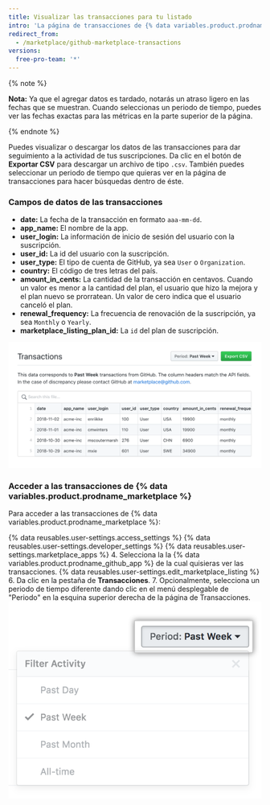 ```yaml
---
title: Visualizar las transacciones para tu listado
intro: 'La página de transacciones de {% data variables.product.prodname_marketplace %} te permite descargar y visualizar todas las transacciones de tu listado de {% data variables.product.prodname_marketplace %}. You can view transactions for the past day (24 hours), week, month, or for the entire duration of time that your {% data variables.product.prodname_github_app %} has been listed.'
redirect_from:
  - /marketplace/github-marketplace-transactions
versions:
  free-pro-team: '*'
---
```




{% note %}

**Nota:** Ya que el agregar datos es tardado, notarás un atraso ligero en las fechas que se muestran. Cuando seleccionas un periodo de tiempo, puedes ver las fechas exactas para las métricas en la parte superior de la página.

{% endnote %}


Puedes visualizar o descargar los datos de las transacciones para dar seguimiento a la actividad de tus suscripciones. Da clic en el botón de **Exportar CSV** para descargar un archivo de tipo `.csv`. También puedes seleccionar un periodo de tiempo que quieras ver en la página de transacciones para hacer búsquedas dentro de éste.

### Campos de datos de las transacciones

* **date:** La fecha de la transacción en formato `aaa-mm-dd`.
* **app_name:** El nombre de la app.
* **user_login:** La información de inicio de sesión del usuario con la suscripción.
* **user_id:** La id del usuario con la suscripción.
* **user_type:** El tipo de cuenta de GitHub, ya sea `User` o `Organization`.
* **country:** El código de tres letras del país.
* **amount_in_cents:** La cantidad de la transacción en centavos. Cuando un valor es menor a la cantidad del plan, el usuario que hizo la mejora y el plan nuevo se prorratean. Un valor de cero indica que el usuario canceló el plan.
* **renewal_frequency:** La frecuencia de renovación de la suscripción, ya sea `Monthly` o `Yearly`.
* **marketplace_listing_plan_id:** La `id` del plan de suscripción.

![Perspectivas de Marketplace](/assets/images/marketplace/marketplace_transactions.png)

### Acceder a las transacciones de {% data variables.product.prodname_marketplace %}

Para acceder a las transacciones de {% data variables.product.prodname_marketplace %}:

{% data reusables.user-settings.access_settings %}
{% data reusables.user-settings.developer_settings %}
{% data reusables.user-settings.marketplace_apps %}
4. Selecciona la
la {% data variables.product.prodname_github_app %} de la cual quisieras ver las transacciones.
{% data reusables.user-settings.edit_marketplace_listing %}
6. Da clic en la pestaña de **Transacciones**.
7. Opcionalmente, selecciona un periodo de tiempo diferente dando clic en el menú desplegable de "Periodo" en la esquina superior derecha de la página de Transacciones. ![Periodo de tiempo de Marketplace](/assets/images/marketplace/marketplace_insights_time_period.png)
